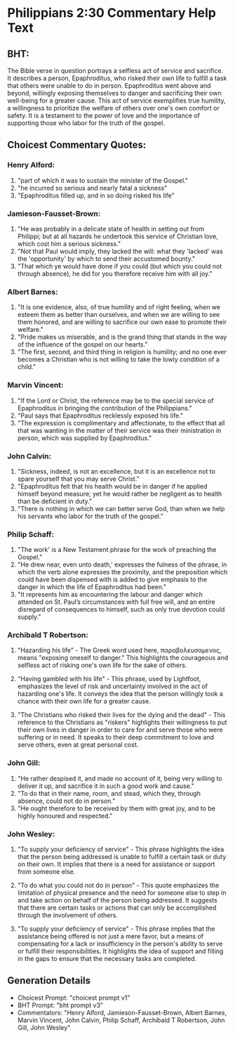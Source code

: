 # Philippians 2:30 Commentary Help Text

## BHT:
The Bible verse in question portrays a selfless act of service and sacrifice. It describes a person, Epaphroditus, who risked their own life to fulfill a task that others were unable to do in person. Epaphroditus went above and beyond, willingly exposing themselves to danger and sacrificing their own well-being for a greater cause. This act of service exemplifies true humility, a willingness to prioritize the welfare of others over one's own comfort or safety. It is a testament to the power of love and the importance of supporting those who labor for the truth of the gospel.

## Choicest Commentary Quotes:
### Henry Alford:
1. "part of which it was to sustain the minister of the Gospel."
2. "he incurred so serious and nearly fatal a sickness"
3. "Epaphroditus filled up, and in so doing risked his life"

### Jamieson-Fausset-Brown:
1. "He was probably in a delicate state of health in setting out from Philippi; but at all hazards he undertook this service of Christian love, which cost him a serious sickness."
2. "Not that Paul would imply, they lacked the will: what they 'lacked' was the 'opportunity' by which to send their accustomed bounty."
3. "That which ye would have done if you could (but which you could not through absence), he did for you therefore receive him with all joy."

### Albert Barnes:
1. "It is one evidence, also, of true humility and of right feeling, when we esteem them as better than ourselves, and when we are willing to see them honored, and are willing to sacrifice our own ease to promote their welfare." 
2. "Pride makes us miserable, and is the grand thing that stands in the way of the influence of the gospel on our hearts."
3. "The first, second, and third thing in religion is humility; and no one ever becomes a Christian who is not willing to take the lowly condition of a child."

### Marvin Vincent:
1. "If the Lord or Christ, the reference may be to the special service of Epaphroditus in bringing the contribution of the Philippians."
2. "Paul says that Epaphroditus recklessly exposed his life."
3. "The expression is complimentary and affectionate, to the effect that all that was wanting in the matter of their service was their ministration in person, which was supplied by Epaphroditus."

### John Calvin:
1. "Sickness, indeed, is not an excellence, but it is an excellence not to spare yourself that you may serve Christ."
2. "Epaphroditus felt that his health would be in danger if he applied himself beyond measure; yet he would rather be negligent as to health than be deficient in duty."
3. "There is nothing in which we can better serve God, than when we help his servants who labor for the truth of the gospel."

### Philip Schaff:
1. "The work' is a New Testament phrase for the work of preaching the Gospel."
2. "He drew near, even unto death,' expresses the fulness of the phrase, in which the verb alone expresses the proximity, and the preposition which could have been dispensed with is added to give emphasis to the danger in which the life of Epaphroditus had been."
3. "It represents him as encountering the labour and danger which attended on St. Paul’s circumstances with full free will, and an entire disregard of consequences to himself, such as only true devotion could supply."

### Archibald T Robertson:
1. "Hazarding his life" - The Greek word used here, παραβολευσαμενος, means "exposing oneself to danger." This highlights the courageous and selfless act of risking one's own life for the sake of others.

2. "Having gambled with his life" - This phrase, used by Lightfoot, emphasizes the level of risk and uncertainty involved in the act of hazarding one's life. It conveys the idea that the person willingly took a chance with their own life for a greater cause.

3. "The Christians who risked their lives for the dying and the dead" - This reference to the Christians as "riskers" highlights their willingness to put their own lives in danger in order to care for and serve those who were suffering or in need. It speaks to their deep commitment to love and serve others, even at great personal cost.

### John Gill:
1. "He rather despised it, and made no account of it, being very willing to deliver it up, and sacrifice it in such a good work and cause."
2. "To do that in their name, room, and stead, which they, through absence, could not do in person."
3. "He ought therefore to be received by them with great joy, and to be highly honoured and respected."

### John Wesley:
1. "To supply your deficiency of service" - This phrase highlights the idea that the person being addressed is unable to fulfill a certain task or duty on their own. It implies that there is a need for assistance or support from someone else.

2. "To do what you could not do in person" - This quote emphasizes the limitation of physical presence and the need for someone else to step in and take action on behalf of the person being addressed. It suggests that there are certain tasks or actions that can only be accomplished through the involvement of others.

3. "To supply your deficiency of service" - This phrase implies that the assistance being offered is not just a mere favor, but a means of compensating for a lack or insufficiency in the person's ability to serve or fulfill their responsibilities. It highlights the idea of support and filling in the gaps to ensure that the necessary tasks are completed.


## Generation Details
- Choicest Prompt: "choicest prompt v1"
- BHT Prompt: "bht prompt v3"
- Commentators: "Henry Alford, Jamieson-Fausset-Brown, Albert Barnes, Marvin Vincent, John Calvin, Philip Schaff, Archibald T Robertson, John Gill, John Wesley"
